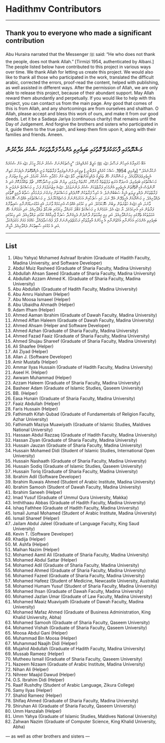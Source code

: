 # Hadithmv Contributors

---

## Thank you to everyone who made a significant contribution

Abu Huraira narrated that the Messenger ﷺ said: “He who does not thank the people, does not thank Allah.” \[Tirmizi 1954, authenticated by Albani.] The people listed below have contributed to this project in various ways over time. We thank Allah for letting us create this project. We would also like to thank all those who participated in the work, translated the difficult arabic, corrected the errors, proof-read the content, helped with publishing, as well assisted in different ways. After the permission of Allah, we are only able to release this project, because of their abundant support. May Allah reward them abundantly and perpetually. If you would like to help with this project, you can contact us from the main page. Any good that comes of this is from Allah, and any shortcomings are from ourselves and shaithan. O Allah, please accept and bless this work of ours, and make it from our good deeds. Let it be a Sadaqa Jariya (continuous charity) that remains until the Day of Judgement. And forgive the brothers and sisters who participated in it, guide them to the true path, and keep them firm upon it, along with their families and friends. Ameen.

<div class="rightAligned rtlText">

## މަޝްރޫއުގައި ފާހަގަކުރެވޭ ގޮތުގައި ބައިވެރިވި އެންމެހާ ފަރާތްތަކަށް ޝުކުރު އަދާކުރުން

އަބޫ ހުރައިރާގެ އަރިހުން ރަސޫލު ﷲ ﷺ ޙަދީޘް ކުރެއްވިއެވެ: ”މީސްތަކުންނަށް ޝުކުރު ނުކުރާ މީހަކު، ﷲ އަށް ޝުކުރެއް ނުކުރާނެއެވެ.“ \[ތިރްމިޛީ 1954، ސައްހަ ކުރެއްވީ އަލްބާނީ.] ތިރީގައި ދެންނެވިފައިވާ ފަރާތްތައް ވަނީ އެކިގޮތްގޮތަށް އެކިފަހަރު މަތިން އެހީތެރިވެދެއްވާފައެވެ. މި މަޝްރޫއަށް ހެޔޮ ތައުފީގު ދެއްވިކަމަށްޓަކައި، މާތް ﷲ އަށް ހަމްދާއި ޝުކުރު ކުރަމެވެ. އަދި މީގެ އިތުރަށް މި މަސައްކަތުގައި ބައިވެރިވެ، އުނދަގޫ އަރަބި ލަފުޒުތައް މާނަކޮށް، ކުށްތައް ފިލުވައި، ލިޔުން ބަލައި އިސްލާހުކޮށް، ޗާޕު ތައްޔާރުކޮށް އަދި އެ ނޫންވެސް އެކި ގޮތްގޮތުން އެހީތެރިވި އެންމެހައި ފަރާތްތަކަށް ޝުކުރު ދަންނަވަމެވެ. ﷲގެ އިޒުނަފުޅަށް ފަހު، މި މަސައްކަތް ނެރެވުނީ އެ ފަރާތްތަކުން ދެއްވި ދީލަތި އެހީގެ ސަބަބުންނެވެ. އެ ހުރިހާ ފަރާތަކުން ކޮށްދެއްވި މަސައްކަތަށް ގިނަގުނަ ދަރުމައާއި ސަވާބު ދާއިމީ ގޮތުގައި ދެއްވާށިއެވެ. މި މަޝްރޫއަށް އެހީވެދޭން އެދޭ ނަމަ، މައި ސަފުހާއިން އަހަރުމެންނަށް މެސެޖެއްކުރާށެވެ. މި މަސައްކަތުގައި އެއްވެސް ހެޔޮކަމެއް ވާނަމަ، އެއީ ﷲގެ ހަޒުރަތުން ލިބުނު ހެޔޮކަމެކެވެ. އަދި މި ކަމުގައި އެއްވެސް އުނިކަމެއް ވާނަމަ، އެއީ އަޅުގަނޑުމެންނާއި ޝައިތާނާގެ ފަރާތުން އައި އުނިކަމެކެވެ. ޔާ ﷲ އެވެ. އަޅަމެންގެ މި މަސައްކަތް ގަބޫލު ކުރައްވާ، މިކަމުގައި ބަރަކާތް ލައްވާށިއެވެ. އަދި އަޅަމެންގެ ހެޔޮ އަމަލުތަކުގެ ތެރޭގައި ހިމަނުއްވާށިއެވެ. އަދި މިއީ ގިޔާމަތަށް ދާންދެން ދެމިގެންދާ ސަދަގާ ޖާރިއާއެއް ކަމުގައި ލައްވާށިއެވެ. އަދި މިކަމުގައި ބައިވެރިވި އެންމެހައި އަޚުންނާއި އުޚްތުންނާއި އެ މީހުންގެ އާއިލާތަކާއި ރަހުމަތްތެރިންނަށް ފާފަ ފުއްސަވާދެއްވާ، ހައްގުގެ މަގަށް މަގުދައްކަވާ، އަދި އެ މަގުގައި ސާބިތުކަން ދެއްވާށިއެވެ. އާމީން.

</div>

---

## List

1.  (Abu Yahya) Mohamed Ashraaf Ibrahim (Graduate of Hadith Faculty, Madina University, and Software Developer)
2.  Abdul Muiz Rasheed (Graduate of Sharia Faculty, Madina University)
3.  Abdullah Ahsan Saeed (Graduate of Sharia Faculty, Madina University)
4.  Abdullah Azzam Ahmed K. (Graduate of Sharia Faculty, Madina University)
5.  Abu Abdullah (Graduate of Hadith Faculty, Madina University)
6.  Abu Amru Haisham (Helper)
7.  Abu Moosa Ismaeel (Helper)
8.  Abu Ubaidha Ahmadh (Helper)
9.  Adam Ifham (Helper)
10. Ahmed Aaman Ibrahim (Graduate of Dawah Faculty, Madina University)
11. Ahmed Affan Haleem (Graduate of Dawah Faculty, Madina University)
12. Ahmed Ahsam (Helper and Software Developer)
13. Ahmed Azhan (Graduate of Sharia Faculty, Madina University)
14. Ahmed Fazad Faaiz (Graduate of Sharia Faculty, Madina University)
15. Ahmed Shujau Shareef (Graduate of Sharia Faculty, Madina University)
16. Ali Shaafee (Helper)
17. Ali Ziyad (Helper)
18. Allan J. (Software Developer)
19. Amir Mustafa (Helper)
20. Ammar Ilyas Hussain (Graduate of Hadith Faculty, Madina University)
21. Aseel H. (Helper)
22. Awwam Muhammad (Helper)
23. Azzam Haleem (Graduate of Sharia Faculty, Madina University)
24. Basheer Adam (Graduate of Islamic Studies, Qaseem University)
25. BB. (Helper)
26. Easa Hunain (Graduate of Sharia Faculty, Madina University)
27. Faaiz Abdullah (Helper)
28. Faris Hussain (Helper)
29. Fathimath Kifah Qubad (Graduate of Fundamentals of Religion Faculty, Azhar University)
30. Fathimath Maziya Muawiyath (Graduate of Islamic Studies, Maldives National University)
31. Hassaan Abdul Razzaq (Graduate of Hadith Faculty, Madina University)
32. Hassan Ziyan (Graduate of Sharia Faculty, Madina University)
33. Hussain Jauzan (Graduate of Sharia Faculty, Madina University)
34. Hussain Mohamed Didi (Student of Islamic Studies, International Open University)
35. Hussain Nashaath (Graduate of Sharia Faculty, Madina University)
36. Hussain Sodiq (Graduate of Islamic Studies, Qaseem University)
37. Hussain Toriq (Graduate of Sharia Faculty, Madina University)
38. Ibrahim Adil (Software Developer)
39. Ibrahim Ruwais Ahmed (Student of Arabic Institute, Madina University)
40. Ibrahim Samooh (Student of Dawah Faculty, Madina University)
41. Ibrahim Saneeh (Helper)
42. Imad Yusuf (Graduate of Ummul Qura University, Makka)
43. Imthithaau Abbas (Graduate of Hadith Faculty, Madina University)
44. Ishaq Fathhee (Graduate of Hadith Faculty, Madina University)
45. Ismail Jumail Mohamed (Student of Arabic Institute, Madina University)
46. Ismail Shareef (Helper)
47. Jailam Abdul Jaleel (Graduate of Language Faculty, King Saud University)
48. Kevin T. (Software Developer)
49. Khadija (Helper)
50. M. Ashfa (Helper)
51. Maihan Nazim (Helper)
52. Mohamed Aamil Ali (Graduate of Sharia Faculty, Madina University)
53. Mohamed Abdul Sattar (Helper)
54. Mohamed Adil (Graduate of Sharia Faculty, Madina University)
55. Mohamed Ahmed (Graduate of Sharia Faculty, Madina University)
56. Mohamed Fazeel (Graduate of Sharia Faculty, Madina University)
57. Mohamed Hafeez (Student of Medicine, Newcastle University, Australia)
58. Mohamed Humam Yusuf (Student of Sharia Faculty, Madina University)
59. Mohamed Ihsan (Graduate of Dawah Faculty, Madina University)
60. Mohamed Jazlan Umar (Graduate of Law Faculty, Madina University)
61. Mohamed Maaiz Muaviyath (Graduate of Dawah Faculty, Madina University)
62. Mohamed Mafaz Ahmed (Graduate of Business Administration, King Khalid University, Abha)
63. Mohamed Samooh (Graduate of Sharia Faculty, Qaseem University)
64. Mohamed Vishah (Graduate of Sharia Faculty, Qaseem University)
65. Moosa Abdul Gani (Helper)
66. Muhammad Bin Moosa (Helper)
67. Muhammad Naajih Didi (Helper)
68. Mujahid Abdullah (Graduate of Hadith Faculty, Madina University)
69. Mussab Rameez (Helper)
70. Mutheeu Ismail (Graduate of Sharia Faculty, Qaseem University)
71. Nazeem Nizaam (Graduate of Arabic Institute, Madina University)
72. Nihan Ali (Helper)
73. Nihreer Maajid Dawud (Helper)
74. O.S. Ibrahim Didi (Helper)
75. Raaif Rushdhy (Student of Arabic Language, Zikura College)
76. Samy Ilyas (Helper)
77. Shahid Rameez (Helper)
78. Shifaq Ahmed (Graduate of Sharia Faculty, Madina University)
79. Shiruhan Ali (Graduate of Sharia Faculty, Qaseem University)
80. Umm Hanzalah (Helper)
81. Umm Yahya (Graduate of Islamic Studies, Maldives National University)
82. Zahwan Nazim (Graduate of Computer Science, King Khalid University, Abha)

— as well as other brothers and sisters —
